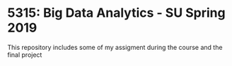 # 5315: Big Data Analytics - SU Spring 2019
This repository includes some of my assigment during the course and the final project
